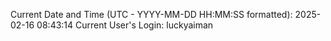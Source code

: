 Current Date and Time (UTC - YYYY-MM-DD HH:MM:SS formatted): 2025-02-16 08:43:14
Current User's Login: luckyaiman
